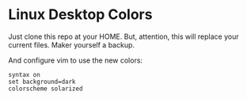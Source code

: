 # Linux Desktop Colors

Just clone this repo at your HOME. But, attention, this will replace your
current files. Maker yourself a backup.

And configure vim to use the new colors:

```
syntax on
set background=dark
colorscheme solarized
```
